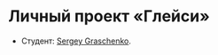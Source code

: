 # Личный проект «Глейси»

* Студент: [Sergey Graschenko](https://up.htmlacademy.ru/htmlcss/34/user/1404645).
